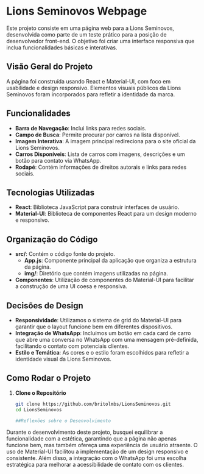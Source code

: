 # Lions Seminovos Webpage

Este projeto consiste em uma página web para a Lions Seminovos, desenvolvida como parte de um teste prático para a posição de desenvolvedor front-end. O objetivo foi criar uma interface responsiva que inclua funcionalidades básicas e interativas.

## Visão Geral do Projeto

A página foi construída usando React e Material-UI, com foco em usabilidade e design responsivo. Elementos visuais públicos da Lions Seminovos foram incorporados para refletir a identidade da marca.

## Funcionalidades

- **Barra de Navegação**: Inclui links para redes sociais.
- **Campo de Busca**: Permite procurar por carros na lista disponível.
- **Imagem Interativa**: A imagem principal redireciona para o site oficial da Lions Seminovos.
- **Carros Disponíveis**: Lista de carros com imagens, descrições e um botão para contato via WhatsApp.
- **Rodapé**: Contém informações de direitos autorais e links para redes sociais.

## Tecnologias Utilizadas

- **React**: Biblioteca JavaScript para construir interfaces de usuário.
- **Material-UI**: Biblioteca de componentes React para um design moderno e responsivo.

## Organização do Código

- **src/**: Contém o código fonte do projeto.
  - **App.js**: Componente principal da aplicação que organiza a estrutura da página.
  - **img/**: Diretório que contém imagens utilizadas na página.
- **Componentes**: Utilização de componentes do Material-UI para facilitar a construção de uma UI coesa e responsiva.

## Decisões de Design

- **Responsividade**: Utilizamos o sistema de grid do Material-UI para garantir que o layout funcione bem em diferentes dispositivos.
- **Integração de WhatsApp**: Incluímos um botão em cada card de carro que abre uma conversa no WhatsApp com uma mensagem pré-definida, facilitando o contato com potenciais clientes.
- **Estilo e Temática**: As cores e o estilo foram escolhidos para refletir a identidade visual da Lions Seminovos.

## Como Rodar o Projeto

1. **Clone o Repositório**

   ```bash
   git clone https://github.com/britolmbs/LionsSeminovos.git
   cd LionsSeminovos

   ##Reflexões sobre o Desenvolvimento
   
Durante o desenvolvimento deste projeto, busquei equilibrar a funcionalidade com a estética, garantindo que a página não apenas funcione bem, mas também ofereça uma experiência de usuário atraente. O uso de Material-UI facilitou a implementação de um design responsivo e consistente. Além disso, a integração com o WhatsApp foi uma escolha estratégica para melhorar a acessibilidade de contato com os clientes.
